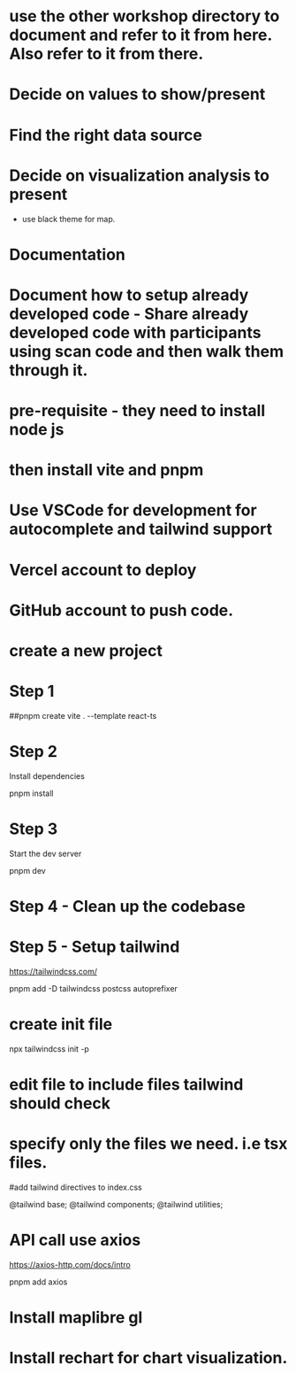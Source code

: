 # use the other workshop directory to document and refer to it from here. Also refer to it from there.

# Decide on values to show/present

# Find the right data source

# Decide on visualization analysis to present

- use black theme for map.

# Documentation

# Document how to setup already developed code - Share already developed code with participants using scan code and then walk them through it.

# pre-requisite - they need to install node js

# then install vite and pnpm

# Use VSCode for development for autocomplete and tailwind support

# Vercel account to deploy

# GitHub account to push code.

# create a new project

# Step 1

##pnpm create vite . --template react-ts

# Step 2

Install dependencies

pnpm install

# Step 3

Start the dev server

pnpm dev

# Step 4 - Clean up the codebase

# Step 5 - Setup tailwind

https://tailwindcss.com/

pnpm add -D tailwindcss postcss autoprefixer

# create init file

npx tailwindcss init -p

# edit file to include files tailwind should check

# specify only the files we need. i.e tsx files.

#add tailwind directives to index.css

@tailwind base;
@tailwind components;
@tailwind utilities;

# API call use axios

https://axios-http.com/docs/intro

pnpm add axios

# Install maplibre gl


# Install rechart for chart visualization.
